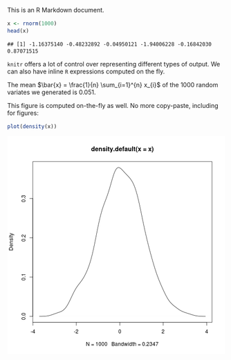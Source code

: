 This is an R Markdown document.


```r
x <- rnorm(1000)
head(x)
```

```
## [1] -1.16375140 -0.48232892 -0.04950121 -1.94006228 -0.16842030  0.87071515
```

`knitr` offers a lot of control over representing different
types of output. We can also have inline `R` expressions
computed on the fly.

The mean $\bar{x} = \frac{1}{n} \sum_{i=1}^{n} x_{i}$ of the
1000 random variates we generated is
0.051.

This figure is computed on-the-fly as well. No more
copy-paste, including for figures:


```r
plot(density(x))
```

![plot of chunk sec_4](figure/sec_4-1.png)
